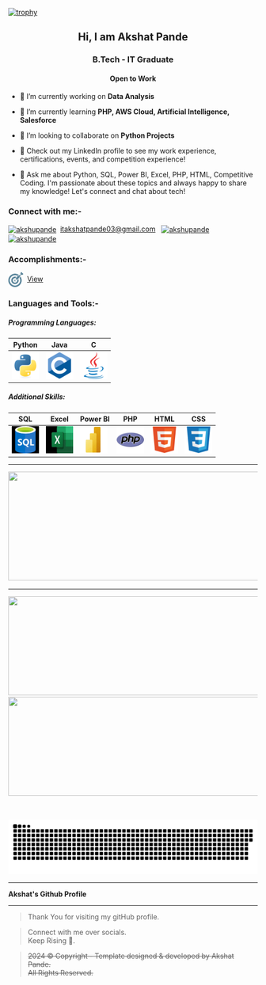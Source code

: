 <!-- [![trophy](https://github-profile-trophy.vercel.app/?username=akshupande&title=Stars,Followers,Commits,Repositories,MultipleLang,PullRequest&theme=onedark)](https://github.com/ryo-ma/github-profile-trophy)
-->
[![trophy](https://github-profile-trophy.vercel.app/?username=akshupande&title=Commits&theme=onedark)](https://github.com/ryo-ma/github-profile-trophy)

<div align="center">

## Hi, I am Akshat Pande
### B.Tech - IT Graduate
#### Open to Work

</div>

- 🔭 I’m currently working on **Data Analysis**

- 🌱 I’m currently learning **PHP, AWS Cloud, Artificial Intelligence, Salesforce**

- 👯 I’m looking to collaborate on **Python Projects**

- 👀 Check out my LinkedIn profile to see my work experience, certifications, events, and competition experience! 

- 💬 Ask me about Python, SQL, Power BI, Excel, PHP, HTML, Competitive Coding. I'm passionate about these topics and always happy to share my knowledge! Let's connect and chat about tech!

<h3 align="left">Connect with me:-</h3>

<!--
<p align="left"> 
<a href= "mailto:itakshatpande03@gmail.com"><img align="center" src="assets/gmail.png" alt="akshupande" height="30" width="40" /></a> <a href="mailto:itakshatpande03@gmail.com">itakshatpande03@gmail.com</a>

<a href= "https://www.linkedin.com/in/akshu-pande"><img align="center" src="assets/linkedin.png" alt="akshupande" height="30" width="40" /></a> [LinkedIn.com](https://www.linkedin.com/in/akshu-pande)
</p>

<a href= "https://sites.google.com/view/akshatpande/home"><img align="center" src="assets/portfolio.png" alt="akshupande" height="30" width="40" /></a> [Portfolio.com](https://sites.google.com/view/akshatpande/home)
</p>
-->

<p align="left"> 
<a href="mailto: itakshatpande03@gmail.com" title="Gmail">
<img align="center" src="https://img.shields.io/badge/Gmail-D14836?style=for-the-badge&logo=gmail&logoColor=white" alt="akshupande" height="30" /></a>&nbsp; <a href="mailto: itakshatpande03@gmail.com">itakshatpande03@gmail.com</a>
&nbsp; 
<a href="https://in.linkedin.com/in/akshu-pande" title="LinkedIn">
<img align="center" src="https://img.shields.io/static/v1?message=LinkedIn&logo=linkedin&label=&color=0077B5&logoColor=white&labelColor=&style=for-the-badge" alt="akshupande" height="30" /></a>&nbsp;<!--<a href="https://www.linkedin.com/in/akshu-pande">LinkedIn.com</a> -->
&nbsp; 
<a href="https://sites.google.com/view/akshatpande/home" title="Portfolio">
<img align="center" src="https://img.shields.io/badge/website-f59042?style=for-the-badge&logo=About.me&logoColor=white" alt="akshupande" height="30" /></a>&nbsp;<!--<a href="https://sites.google.com/view/akshatpande/home">Portfolio.com</a>-->
</p>

<p><h3 align="left">Accomplishments:-</h3> 
<a href= "https://drive.google.com/drive/folders/1hed-wqC5BGn4MzRhORxLhYm1N3XmGQud?usp=drive_link"><img align="center" src="assets/accomplishments.png" alt="akshupande" height="30" /></a>&nbsp;
<a href="https://drive.google.com/drive/folders/1hed-wqC5BGn4MzRhORxLhYm1N3XmGQud?usp=drive_link" target="_blank">View</a></p>

<h3 align="left">Languages and Tools:-</h3>

<div>

##### Programming Languages:

| Python | Java | C |
|----------|----------|----------|
|  <img src="https://github.com/devicons/devicon/blob/master/icons/python/python-original.svg" title="Python"  alt="Python" width="55" height="55"/> |  <img src="https://github.com/devicons/devicon/blob/master/icons/c/c-original.svg" title="C"  alt="C" width="55" height="55"/> |  <img src="https://github.com/devicons/devicon/blob/master/icons/java/java-original.svg" title="Java" alt="Java" width="55" height="55"/> |

##### Additional Skills:

| SQL | Excel | Power BI | PHP | HTML | CSS |
|----------|----------|----------|----------|----------|----------| 
|<img src="assets/sql.png" title="SQL" alt="SQL" width="55" height="55"/>|<img src="assets/excel.png" title="Excel" alt="Excel" width="55" height="55"/>|<img src="assets/power-bi.png" title="Power BI" alt="Power BI" width="55" height="55"/>|<img src="https://github.com/devicons/devicon/blob/master/icons/php/php-original.svg" title="PHP" alt="PHP" width="55" height="55"/>|<img src="https://github.com/devicons/devicon/blob/master/icons/html5/html5-original.svg" title="HTML" alt="HTML" width="55" height="55"/>|<img src="https://github.com/devicons/devicon/blob/master/icons/css3/css3-original.svg" title="CSS" alt="CSS" width="55" height="55"/>|


---

  
<p align="center">
  <img width="800" height="220" src="https://streak-stats.demolab.com?user=akshupande&theme=highcontrast&hide_border=true&border_radius=5&card_width=800">
</p>


---




<p align="center">
  <img width="600" height="200" src="https://github-readme-stats.vercel.app/api?username=akshupande&show_icons=true&theme=vision-friendly-dark">
  <img width="600" height="200" src="https://github-readme-stats.vercel.app/api/top-langs/?username=akshupande&size_weight=0.0005&count_weight=0.3&layout=compact&theme=vision-friendly-dark">
</p>
 


<div id="header" align="center">
  <img src="https://komarev.com/ghpvc/?username=akshupande&style=for-the-badge&color=orange" alt=""/>
</div>

<p align="center">
 <img width="1000" src="assets/github-snake.svg" alt="snake"/>
</p>

---

**Akshat's Github Profile**

---

> Thank You for visiting my gitHub profile.</br>

> Connect with me over socials.</br>
> Keep Rising 🚀. 

> ~~2024 © Copyright - Template designed & developed by Akshat Pande.~~ </br>
> ~~All Rights Reserved.~~
